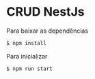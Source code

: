 # CRUD NestJs

Para baixar as dependências
```bash
$ npm install
```
Para inicializar
```bash
$ npm run start
```
